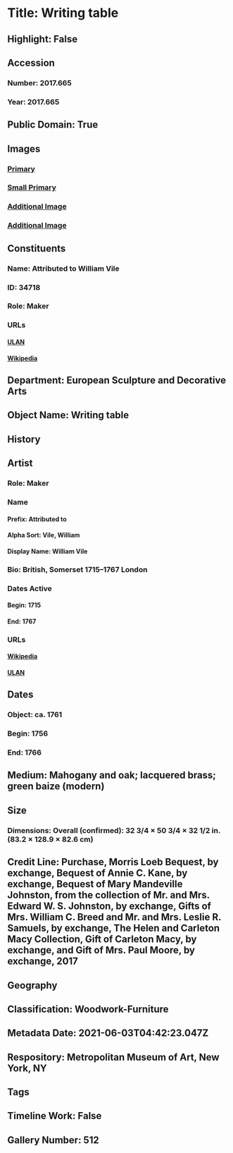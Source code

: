 # Title: Writing table
## Highlight: False
## Accession
### Number: 2017.665
### Year: 2017.665
## Public Domain: True
## Images
### [Primary](https://images.metmuseum.org/CRDImages/es/original/DP-18047-042.jpg)
### [Small Primary](https://images.metmuseum.org/CRDImages/es/web-large/DP-18047-042.jpg)
### [Additional Image](https://images.metmuseum.org/CRDImages/es/original/DP-18047-040.jpg)
### [Additional Image](https://images.metmuseum.org/CRDImages/es/original/DP-18047-041.jpg)
## Constituents
### Name: Attributed to William Vile
### ID: 34718
### Role: Maker
### URLs
#### [ULAN](http://vocab.getty.edu/page/ulan/500101955)
#### [Wikipedia](https://www.wikidata.org/wiki/Q8019728)
## Department: European Sculpture and Decorative Arts
## Object Name: Writing table
## History
## Artist
### Role: Maker
### Name
#### Prefix: Attributed to
#### Alpha Sort: Vile, William
#### Display Name: William Vile
### Bio: British, Somerset 1715–1767 London
### Dates Active
#### Begin: 1715
#### End: 1767
### URLs
#### [Wikipedia](https://www.wikidata.org/wiki/Q8019728)
#### [ULAN](http://vocab.getty.edu/page/ulan/500101955)
## Dates
### Object: ca. 1761
### Begin: 1756
### End: 1766
## Medium: Mahogany and oak; lacquered brass; green baize (modern)
## Size
### Dimensions: Overall (confirmed): 32 3/4 × 50 3/4 × 32 1/2 in. (83.2 × 128.9 × 82.6 cm)
## Credit Line: Purchase, Morris Loeb Bequest, by exchange, Bequest of Annie C. Kane, by exchange, Bequest of Mary Mandeville Johnston, from the collection of Mr. and Mrs. Edward W. S. Johnston, by exchange, Gifts of Mrs. William C. Breed and Mr. and Mrs. Leslie R. Samuels, by exchange, The Helen and Carleton Macy Collection, Gift of Carleton Macy, by exchange, and Gift of Mrs. Paul Moore, by exchange, 2017
## Geography
## Classification: Woodwork-Furniture
## Metadata Date: 2021-06-03T04:42:23.047Z
## Respository: Metropolitan Museum of Art, New York, NY
## Tags
## Timeline Work: False
## Gallery Number: 512